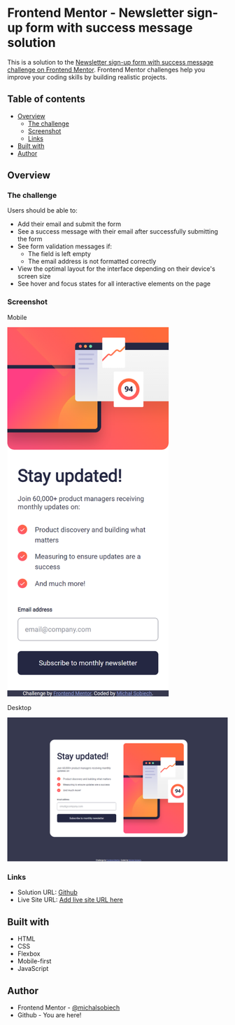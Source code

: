 # Frontend Mentor - Newsletter sign-up form with success message solution

This is a solution to the [Newsletter sign-up form with success message challenge on Frontend Mentor](https://www.frontendmentor.io/challenges/newsletter-signup-form-with-success-message-3FC1AZbNrv). Frontend Mentor challenges help you improve your coding skills by building realistic projects. 

## Table of contents

- [Overview](#overview)
  - [The challenge](#the-challenge)
  - [Screenshot](#screenshot)
  - [Links](#links)
- [Built with](#built-with)
- [Author](#author)

## Overview

### The challenge

Users should be able to:

- Add their email and submit the form
- See a success message with their email after successfully submitting the form
- See form validation messages if:
  - The field is left empty
  - The email address is not formatted correctly
- View the optimal layout for the interface depending on their device's screen size
- See hover and focus states for all interactive elements on the page

### Screenshot

Mobile

<img src="./Mobile.png" style="height: 842px">

Desktop

<img src="./Desktop.png">

### Links

- Solution URL: [Github](https://github.com/michalsobiech/newsletter-sign-up-challenge.git)
- Live Site URL: [Add live site URL here](https://your-live-site-url.com)

## Built with

- HTML
- CSS
- Flexbox
- Mobile-first
- JavaScript

## Author

- Frontend Mentor - [@michalsobiech](https://www.frontendmentor.io/profile/michalsobiech)
- Github - You are here!